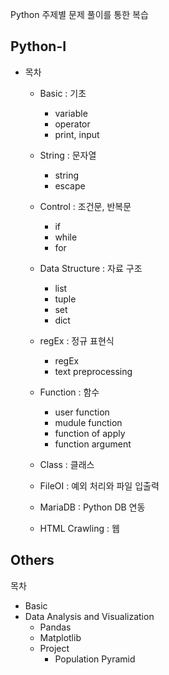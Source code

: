 Python 주제별 문제 풀이를 통한 복습

## Python-I 

* 목차  
  * Basic : 기초
    * variable
    * operator
    * print, input 
    
  * String : 문자열
    * string 
    * escape 
    
  * Control : 조건문, 반복문  
    * if 
    * while
    * for
    
  * Data Structure : 자료 구조 
    * list
    * tuple
    * set 
    * dict
    
  * regEx : 정규 표현식 
    * regEx  
    * text preprocessing 
  
  * Function : 함수
    * user function
    * mudule function
    * function of apply
    * function argument 
    
  * Class : 클래스
  * FileOI : 예외 처리와 파일 입출력 
  * MariaDB : Python DB 연동
  * HTML Crawling : 웹

## Others

목차 
* Basic
* Data Analysis and Visualization
  * Pandas
  * Matplotlib 
  * Project 
    * Population Pyramid
